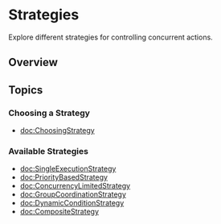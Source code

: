 # Strategies

Explore different strategies for controlling concurrent actions.

## Overview

## Topics

### Choosing a Strategy
- <doc:ChoosingStrategy>

### Available Strategies
- <doc:SingleExecutionStrategy>
- <doc:PriorityBasedStrategy>
- <doc:ConcurrencyLimitedStrategy>
- <doc:GroupCoordinationStrategy>
- <doc:DynamicConditionStrategy>
- <doc:CompositeStrategy>